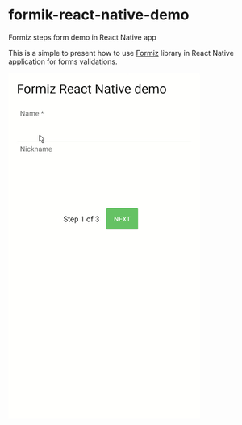 # formik-react-native-demo
Formiz steps form demo in React Native app

This is a simple to present how to use [Formiz](https://formiz-react.com/) library in React Native application for forms validations.

![Alt Text](./demo.gif)
